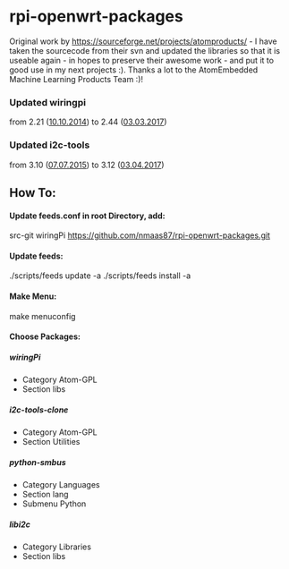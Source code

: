 # rpi-openwrt-packages

Original work by https://sourceforge.net/projects/atomproducts/ - I have taken the sourcecode from their svn and updated the libraries so that it is useable again - in hopes to preserve their awesome work - and put it to good use in my next projects :).
Thanks a lot to the AtomEmbedded Machine Learning Products Team :)!

### Updated wiringpi 
from 2.21 ([10.10.2014](https://git.drogon.net/?p=wiringPi;a=commit;h=0a9fdeb29d31609ef834f050bdb8a7a65cd35e2b)) to 2.44 ([03.03.2017](https://git.drogon.net/?p=wiringPi;a=commit;h=96344ff7125182989f98d3be8d111952a8f74e15))

### Updated i2c-tools
from 3.10 ([07.07.2015](https://github.com/groeck/i2c-tools/commit/9726bed900c1e4a46b2c024a43dec987215570be)) to 3.12 ([03.04.2017](https://github.com/groeck/i2c-tools/commit/fe13737567e7733d8cbe587a08ccb7af5ff8ee8e))

## How To:

#### Update feeds.conf in root Directory, add:
src-git wiringPi https://github.com/nmaas87/rpi-openwrt-packages.git

#### Update feeds:
./scripts/feeds update -a
./scripts/feeds install -a

#### Make Menu:
make menuconfig

#### Choose Packages:

##### wiringPi
- Category Atom-GPL
- Section libs

##### i2c-tools-clone
- Category Atom-GPL
- Section Utilities

##### python-smbus
- Category Languages
- Section lang
- Submenu Python

##### libi2c
- Category Libraries
- Section libs
